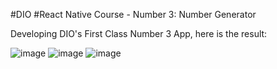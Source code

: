 #DIO
#React Native Course - Number 3: Number Generator

Developing DIO's First Class Number 3 App, here is the result:

![image](https://user-images.githubusercontent.com/86370873/169661121-9219d219-1d74-40dc-8ba6-9c696d9d0ca0.png)
![image](https://user-images.githubusercontent.com/86370873/169661126-a431b954-abfe-48e7-8321-5961162b6689.png)
![image](https://user-images.githubusercontent.com/86370873/169661133-b17bedd5-17c7-4284-b1cf-04814f549a2a.png)



